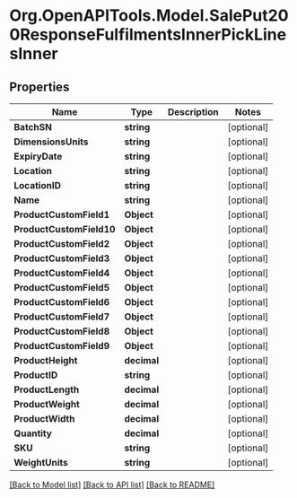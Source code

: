 # Org.OpenAPITools.Model.SalePut200ResponseFulfilmentsInnerPickLinesInner

## Properties

Name | Type | Description | Notes
------------ | ------------- | ------------- | -------------
**BatchSN** | **string** |  | [optional] 
**DimensionsUnits** | **string** |  | [optional] 
**ExpiryDate** | **string** |  | [optional] 
**Location** | **string** |  | [optional] 
**LocationID** | **string** |  | [optional] 
**Name** | **string** |  | [optional] 
**ProductCustomField1** | **Object** |  | [optional] 
**ProductCustomField10** | **Object** |  | [optional] 
**ProductCustomField2** | **Object** |  | [optional] 
**ProductCustomField3** | **Object** |  | [optional] 
**ProductCustomField4** | **Object** |  | [optional] 
**ProductCustomField5** | **Object** |  | [optional] 
**ProductCustomField6** | **Object** |  | [optional] 
**ProductCustomField7** | **Object** |  | [optional] 
**ProductCustomField8** | **Object** |  | [optional] 
**ProductCustomField9** | **Object** |  | [optional] 
**ProductHeight** | **decimal** |  | [optional] 
**ProductID** | **string** |  | [optional] 
**ProductLength** | **decimal** |  | [optional] 
**ProductWeight** | **decimal** |  | [optional] 
**ProductWidth** | **decimal** |  | [optional] 
**Quantity** | **decimal** |  | [optional] 
**SKU** | **string** |  | [optional] 
**WeightUnits** | **string** |  | [optional] 

[[Back to Model list]](../README.md#documentation-for-models) [[Back to API list]](../README.md#documentation-for-api-endpoints) [[Back to README]](../README.md)

